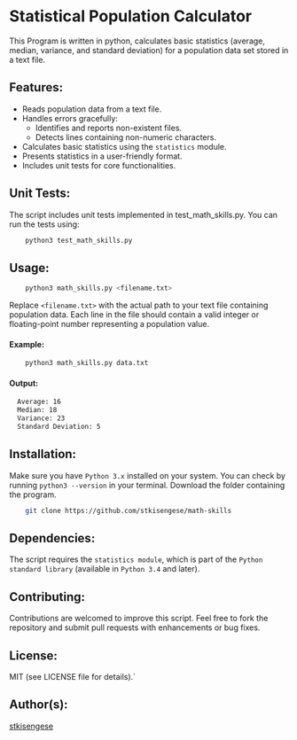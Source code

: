# Statistical Population Calculator

This Program is written in python, calculates basic statistics (average, median, variance, and standard deviation) for a population data set stored in a text file.

## Features:

- Reads population data from a text file.
- Handles errors gracefully:
    - Identifies and reports non-existent files.
    - Detects lines containing non-numeric characters.
- Calculates basic statistics using the `statistics` module.
- Presents statistics in a user-friendly format.
- Includes unit tests for core functionalities.

## Unit Tests:

The script includes unit tests implemented in test_math_skills.py. You can run the tests using:
```bash
    python3 test_math_skills.py
```
## Usage:
```bash
    python3 math_skills.py <filename.txt>
```
Replace `<filename.txt>` with the actual path to your text file containing population data.
Each line in the file should contain a valid integer or floating-point number representing a population value.

#### Example:
```bash
    python3 math_skills.py data.txt
```
#### Output:
```bash
  Average: 16
  Median: 18
  Variance: 23
  Standard Deviation: 5
```
## Installation:

Make sure you have `Python 3.x` installed on your system. You can check by running `python3 --version` in your terminal.
Download the folder containing the program.
```bash
    git clone https://github.com/stkisengese/math-skills
```
## Dependencies:

The script requires the `statistics module`, which is part of the `Python standard library` (available in `Python 3.4` and later).

## Contributing:

Contributions are welcomed to improve this script. Feel free to fork the repository and submit pull requests with enhancements or bug fixes.

## License:
MIT
(see LICENSE file for details).`

## Author(s):
[stkisengese](https://github.com/stkisengese)
